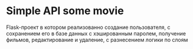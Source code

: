 
# Simple API some movie
Flask-проект в котором реализованно создание пользователя, с сохранением его в базе данных с хэшированным паролем, 
получение фильмов, редактирование и удаление, с разнесением логики по слоям


